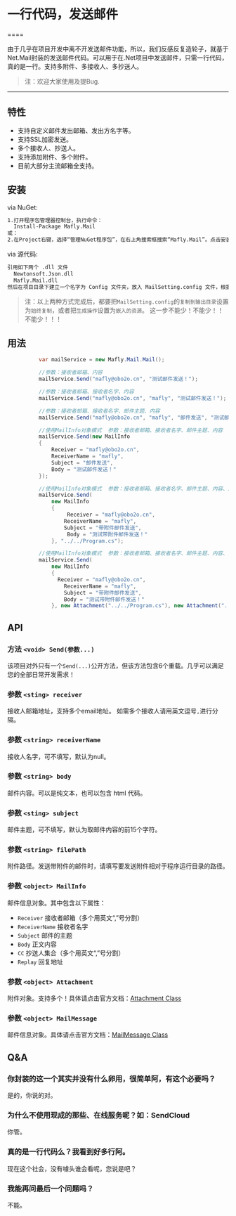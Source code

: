 # 一行代码，发送邮件
====

由于几乎在项目开发中离不开发送邮件功能，所以，我们反感反复造轮子，就基于Net.Mail封装的发送邮件代码。可以用于在.Net项目中发送邮件，只需一行代码，真的是一行。支持多附件、多接收人、多抄送人。

>  注：欢迎大家使用及提Bug.

---

## 特性

* 支持自定义邮件发出邮箱、发出方名字等。
* 支持SSL加密发送。
* 多个接收人、抄送人。
* 支持添加附件、多个附件。
* 目前大部分主流邮箱全支持。

## 安装

via NuGet:

```bash
1.打开程序包管理器控制台，执行命令：
  Install-Package Mafly.Mail
或：
2.在Project右键，选择“管理NuGet程序包”，在右上角搜索框搜索“Mafly.Mail”。点击安装
```

via 源代码:

```bash
引用如下两个 .dll 文件
  Newtonsoft.Json.dll
  Mafly.Mail.dll
然后在项目目录下建立一个名字为 Config 文件夹，放入 MailSetting.config 文件，根据自己的邮箱服务器进行配置
```
>  注：以上两种方式完成后，都要把`MailSetting.config`的`复制到输出目录`设置为`始终复制`，或者把`生成操作`设置为`嵌入的资源`。
>       这一步不能少！不能少！！不能少！！！

## 用法

```C#
          var mailService = new Mafly.Mail.Mail();

          //参数：接收者邮箱、内容
          mailService.Send("mafly@obo2o.cn", "测试邮件发送！");

          //参数：接收者邮箱、接收者名字、内容
          mailService.Send("mafly@obo2o.cn", "mafly", "测试邮件发送！");

          //参数：接收者邮箱、接收者名字、邮件主题、内容
          mailService.Send("mafly@obo2o.cn", "mafly", "邮件发送", "测试邮件发送！");

          //使用MailInfo对象模式  参数：接收者邮箱、接收者名字、邮件主题、内容
          mailService.Send(new MailInfo
          {
              Receiver = "mafly@obo2o.cn",
              ReceiverName = "mafly",
              Subject = "邮件发送",
              Body = "测试邮件发送！"
          });

          //使用MailInfo对象模式  参数：接收者邮箱、接收者名字、邮件主题、内容、附件路径
          mailService.Send(
              new MailInfo
              {
                   Receiver = "mafly@obo2o.cn",
                  ReceiverName = "mafly",
                  Subject = "带附件邮件发送",
                   Body = "测试带附件邮件发送！"
              }, "../../Program.cs");

          //使用MailInfo对象模式  参数：接收者邮箱、接收者名字、邮件主题、内容、多附件路径
          mailService.Send(
              new MailInfo
              {
                Receiver = "mafly@obo2o.cn",
                  ReceiverName = "mafly",
                  Subject = "带附件邮件发送",
                  Body = "测试带附件邮件发送！"
              }, new Attachment("../../Program.cs"), new Attachment("../../App.config"));
```


## API

### 方法 `<void> Send(参数...)`

该项目对外只有一个`Send(...)`公开方法，但该方法包含6个重载。几乎可以满足您的全部日常开发需求！


### 参数 `<sting> receiver`

接收人邮箱地址，支持多个email地址。
如需多个接收人请用英文逗号`,`进行分隔。

### 参数 `<string> receiverName`

接收人名字，可不填写，默认为null。

### 参数 `<string> body`

邮件内容。可以是纯文本，也可以包含 html 代码。

### 参数 `<sting> subject`

邮件主题，可不填写，默认为取邮件内容的前15个字符。

### 参数 `<string> filePath`

附件路径。发送带附件的邮件时，请填写要发送附件相对于程序运行目录的路径。

### 参数 `<object> MailInfo`

邮件信息对象。其中包含以下属性：
* `Receiver` 接收者邮箱（多个用英文“,”号分割）
* `ReceiverName` 接收者名字
* `Subject` 邮件的主题
* `Body` 正文内容
* `CC` 抄送人集合（多个用英文“,”号分割）
* `Replay` 回复地址

### 参数 `<object> Attachment`

附件对象。支持多个！具体请点击官方文档：[Attachment Class](https://msdn.microsoft.com/en-us/library/system.net.mail.attachment(v=vs.110).aspx)


### 参数 `<object> MailMessage`

邮件信息对象。具体请点击官方文档：[MailMessage Class](https://msdn.microsoft.com/en-us/library/system.net.mail.mailmessage(v=vs.110).aspx)


## Q&A

### 你封装的这一个其实并没有什么卵用，很简单阿，有这个必要吗？

是的，你说的对。


### 为什么不使用现成的那些、在线服务呢？如：SendCloud

你管。

### 真的是一行代码么？我看到好多行阿。

现在这个社会，没有噱头谁会看呢，您说是吧？

### 我能再问最后一个问题吗？

不能。

